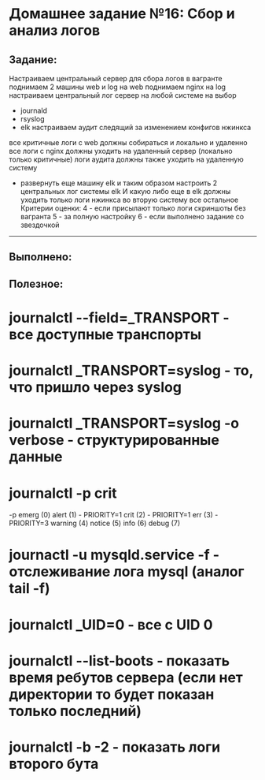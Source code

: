 # **Домашнее задание №16: Сбор и анализ логов**

## **Задание:**
Настраиваем центральный сервер для сбора логов
в вагранте поднимаем 2 машины web и log
на web поднимаем nginx
на log настраиваем центральный лог сервер на любой системе на выбор
- journald
- rsyslog
- elk
настраиваем аудит следящий за изменением конфигов нжинкса

все критичные логи с web должны собираться и локально и удаленно
все логи с nginx должны уходить на удаленный сервер (локально только критичные)
логи аудита должны также уходить на удаленную систему


* развернуть еще машину elk
и таким образом настроить 2 центральных лог системы elk И какую либо еще
в elk должны уходить только логи нжинкса
во вторую систему все остальное
Критерии оценки: 4 - если присылают только логи скриншоты без вагранта
5 - за полную настройку
6 - если выполнено задание со звездочкой

---

## **Выполнено:**


## **Полезное:**

# journalctl --field=_TRANSPORT - все доступные транспорты
# journalctl _TRANSPORT=syslog - то, что пришло через syslog
# journalctl _TRANSPORT=syslog -o verbose - структурированные данные
# journalctl -p crit
 -p
  emerg (0)
  alert (1) - PRIORITY=1
  crit (2) - PRIORITY=1
  err (3) - PRIORITY=3
  warning (4)
  notice (5)
  info (6)
  debug (7)
# journactl -u mysqld.service -f - отслеживание лога mysql (аналог tail -f)
# journalctl _UID=0 - все с UID 0
# journalctl --list-boots - показать время ребутов сервера (если нет директории то будет показан только последний)
# journalctl -b -2 - показать логи второго бута
